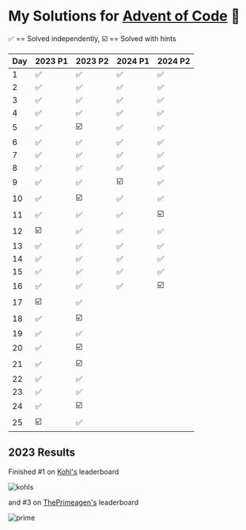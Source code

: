 # My Solutions for [Advent of Code](https://adventofcode.com/) 🎄


✅ == Solved independently, ☑️ == Solved with hints

| Day | 2023 P1 | 2023 P2 | 2024 P1 | 2024 P2 |
|-----|----|----|----|----|
| 1   | ✅  | ✅  | ✅  | ✅  |
| 2   | ✅  | ✅  | ✅  | ✅  |
| 3 | ✅  | ✅  | ✅  | ✅  |
| 4 | ✅  | ✅  | ✅  | ✅  |
| 5 | ✅  | ☑️  | ✅  | ✅  |
| 6 | ✅  | ✅  | ✅  | ✅  |
| 7 | ✅  | ✅  | ✅  | ✅  |
| 8 | ✅  | ✅  | ✅  | ✅  |
| 9 | ✅  | ✅  | ☑️  | ✅  |
| 10 | ✅  | ☑️  | ✅  | ✅  |
| 11 | ✅  | ✅  | ✅  | ☑️  |
| 12 | ☑️  | ✅  | ✅  | ✅  |
| 13 | ✅  | ✅  | ✅  | ✅  |
| 14 | ✅  | ✅  | ✅  | ✅  |
| 15 | ✅  | ✅  | ✅  | ✅  |
| 16 | ✅  | ✅  | ✅  | ☑️  |
| 17 | ☑️  | ✅  |
| 18 | ✅  | ☑️  |
| 19 | ✅  | ✅  |
| 20   | ✅  | ☑️  |
| 21   | ✅  | ☑️  |
| 22   | ✅  | ✅  |
| 23 | ✅  | ✅  |
| 24 | ✅  | ☑️  |
| 25 | ☑️  | ✅  |

## 2023 Results

Finished #1 on [Kohl's](https://corporate.kohls.com/) leaderboard

![kohls](https://github.com/jwmke/AdventOfCode23/assets/43486503/7eaac02e-f254-4b75-8fdc-f4a9c9277821)

and #3 on [ThePrimeagen's](https://www.youtube.com/@ThePrimeagen/featured) leaderboard

![prime](https://github.com/jwmke/AdventOfCode23/assets/43486503/3b80d1e0-c3ef-4cc5-823d-73d72c4bf192)

